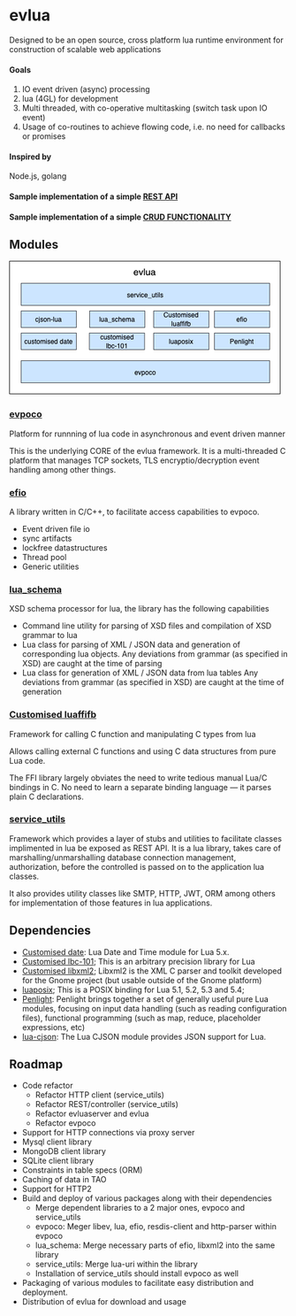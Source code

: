 # evlua

Designed to be an open source, cross platform lua runtime environment for construction of scalable web applications

#### Goals
1. IO event driven (async) processing
2. lua (4GL) for development
3. Multi threaded, with co-operative multitasking (switch task upon IO event)
4. Usage of co-routines to achieve flowing code, i.e. no need for callbacks or promises

#### Inspired by
Node.js, golang

#### Sample implementation of a simple [REST API](https://github.com/Tekenlight/service_utils/blob/main/samples/REST/rest_sample.md)

#### Sample implementation of a simple [CRUD FUNCTIONALITY](https://github.com/Tekenlight/service_utils/blob/main/samples/CRUD/crud_sample.md)

## Modules

![alt text][overview]
### [evpoco](https://github.com/Tekenlight/evpoco)
Platform for runnning of lua code in asynchronous and event driven manner

This is the underlying CORE of the evlua framework. It is a multi-threaded C platform that manages TCP sockets, TLS encryptio/decryption event handling among other things.

### [efio](https://github.com/Tekenlight/efio)
A library written in C/C++, to facilitate access capabilities to evpoco.
* Event driven file io
* sync artifacts
* lockfree datastructures
* Thread pool
* Generic utilities

### [lua\_schema](https://github.com/Tekenlight/lua_schema)
XSD schema processor for lua, the library has the following capabilities
* Command line utility for parsing of XSD files and compilation of XSD grammar to lua
* Lua class for parsing of XML / JSON data and generation of corresponding lua objects.
  Any deviations from grammar (as specified in XSD) are caught at the time of parsing
* Lua class for generation of XML / JSON data from lua tables
  Any deviations from grammar (as specified in XSD) are caught at the time of generation

### [Customised luaffifb](https://github.com/Tekenlight/luaffifb)
Framework for calling C function and manipulating C types from lua

Allows calling external C functions and using C data structures from pure Lua code.

The FFI library largely obviates the need to write tedious manual Lua/C bindings in C. No need to learn a separate binding language — it parses plain C declarations.

### [service\_utils](https://github.com/Tekenlight/service_utils)
Framework which provides a layer of stubs and utilities to facilitate classes implimented in lua be exposed as REST API.
It is a lua library, takes care of marshalling/unmarshalling database connection management, authorization, before the controlled is passed on to the application lua classes.

It also provides utility classes like SMTP, HTTP, JWT, ORM among  others for implementation of those features in lua applications.

## Dependencies
* [Customised date](https://github.com/Tekenlight/date): Lua Date and Time module for Lua 5.x.
* [Customised lbc-101](https://github.com/Tekenlight/lbc-101); This is an arbitrary precision library for Lua
* [Customised libxml2](https://github.com/Tekenlight/libxml2); Libxml2 is the XML C parser and toolkit developed for the Gnome project (but usable outside of the Gnome platform)
* [luaposix](https://github.com/Tekenlight/luaposix); This is a POSIX binding for Lua 5.1, 5.2, 5.3 and 5.4;
* [Penlight](https://github.com/Tekenlight/Penlight): Penlight brings together a set of generally useful pure Lua modules, focusing on input data handling (such as reading configuration files), functional programming (such as map, reduce, placeholder expressions, etc)
* [lua-cjson](https://github.com/Tekenlight/lua-cjson): The Lua CJSON module provides JSON support for Lua.

## Roadmap
* Code refactor
	* Refactor HTTP client (service\_utils)
	* Refactor REST/controller (service\_utils)
	* Refactor evluaserver and evlua
	* Refactor evpoco
* Support for HTTP connections via proxy server
* Mysql client library
* MongoDB client library
* SQLite client library
* Constraints in table specs (ORM)
* Caching of data in TAO
* Support for HTTP2
* Build and deploy of various packages along with their dependencies
	* Merge dependent libraries to a 2 major ones, evpoco and service\_utils
	* evpoco: Meger libev, lua, efio, resdis-client and http-parser within evpoco
	* lua\_schema: Merge necessary parts of efio, libxml2 into the same library
	* service\_utils: Merge lua-uri within the library
	* Installation of service\_utils should install evpoco as well
* Packaging of various modules to facilitate easy distribution and deployment.
* Distribution of evlua for download and usage


[overview]: doc/images/evlua_overview.png "Overview"

